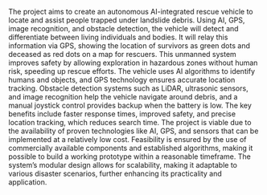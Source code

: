 
The project aims to create an autonomous AI-integrated rescue vehicle to locate and assist people  trapped under landslide debris. Using AI, GPS, image recognition, and obstacle detection, the vehicle  will detect and differentiate between living individuals and bodies. It will relay this information via GPS, showing the location of survivors as green dots and deceased as red dots on a map for rescuers. This unmanned system improves safety by allowing exploration in hazardous zones without human risk, speeding up rescue efforts. The vehicle uses AI algorithms to identify humans and objects, and GPS technology ensures accurate location tracking. Obstacle detection systems such as LiDAR, ultrasonic sensors, and image recognition help the vehicle navigate around debris, and a manual joystick control provides backup when the battery is low. The key benefits include faster response times, improved safety, and precise location tracking, which reduces search time. The project is viable due to the availability of proven technologies like AI, GPS, and sensors that can be implemented at a relatively low cost. Feasibility is ensured by the use of commercially available components and established algorithms, making it possible to build a working prototype within a reasonable timeframe. The system’s modular design allows for scalability, making it adaptable to various disaster scenarios, further enhancing its practicality and application.
